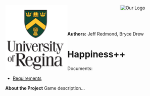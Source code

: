 
<p>
  <img align="left" src="./uofr_logo.png" alt="U of R logo" width="39.055%"/>
  <img align="right" src="./foo.jpg" alt="Our Logo" width="27.5%"/>
</p>

<br/><br/><br/><br/>

**Authors:** Jeff Redmond, Bryce Drew
# Happiness++

Documents:
* [Requirements](./requirements.md)

**About the Project**
Game description...